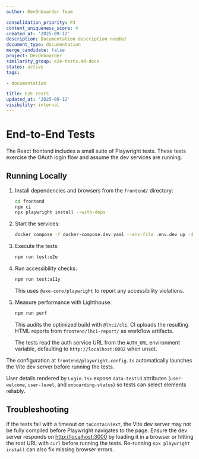 ```yaml
---
author: DevOnboarder Team

consolidation_priority: P3
content_uniqueness_score: 4
created_at: '2025-09-12'
description: Documentation description needed
document_type: documentation
merge_candidate: false
project: DevOnboarder
similarity_group: e2e-tests.md-docs
status: active
tags:

- documentation

title: E2E Tests
updated_at: '2025-09-12'
visibility: internal
---
```


# End-to-End Tests

The React frontend includes a small suite of Playwright tests.
These tests exercise the OAuth login flow and assume the dev services are running.

## Running Locally

1. Install dependencies and browsers from the `frontend/` directory:

    ```bash
    cd frontend
    npm ci
    npx playwright install --with-deps
    ```

2. Start the services:

    ```bash
    docker compose -f docker-compose.dev.yaml --env-file .env.dev up -d
    ```

3. Execute the tests:

    ```bash
    npm run test:e2e
    ```

4. Run accessibility checks:

    ```bash
    npm run test:a11y
    ```

    This uses `@axe-core/playwright` to report any accessibility violations.

5. Measure performance with Lighthouse:

    ```bash
    npm run perf
    ```

    This audits the optimized build with `@lhci/cli`. CI uploads the resulting
    HTML reports from `frontend/lhci-report/` as workflow artifacts.

    The tests read the auth service URL from the `AUTH_URL` environment variable,
    defaulting to `http://localhost:8002` when unset.

The configuration at `frontend/playwright.config.ts` automatically launches the
Vite dev server before running the tests.

User details rendered by `Login.tsx` expose `data-testid` attributes
(`user-welcome`, `user-level`, and `onboarding-status`) so tests can
select elements reliably.

## Troubleshooting

If the tests fail with a timeout on `toContainText`, the Vite dev server may not
be fully compiled before Playwright navigates to the page. Ensure the dev server
responds on <http://localhost:3000> by loading it in a browser or hitting the
root URL with `curl` before running the tests. Re-running `npx playwright
install` can also fix missing browser errors.
